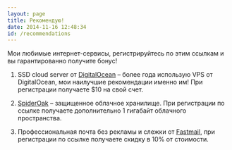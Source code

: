 ```yaml
---
layout: page
title: Рекомендую!
date: 2014-11-16 12:48:34
id: /recommendations
---
```


Мои любимые интернет-сервисы, регистрируйтесь по этим ссылкам и вы гарантированно получите бонус!

1. SSD cloud server от [DigitalOcean](https://www.digitalocean.com/?refcode=c5cb9e6574a7) – более года использую VPS от DigitalOcean, мои наилучшие рекомендации именно им! При регистрации получаете $10 на свой счет.

1. [SpiderOak](https://spideroak.com/download/referral/8d734cd9722949c44b42214e0582b4d9) – защищенное облачное хранилище. При регистрации по ссылке получаете дополнительно 1 гигабайт облачного пространства.

1. Профессиональная почта без рекламы и слежки от [Fastmail](https://www.fastmail.com/?STKI=14849553 "FastMail"), при регистрации по ссылке получаете скидку в 10% от стоимости.
